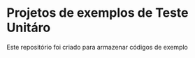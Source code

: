 # Projetos de exemplos de Teste Unitáro

Este repositório foi criado para armazenar códigos de exemplo 
